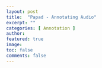 ```yaml
---
layout: post
title:  "Papad - Annotating Audio"
excerpt: ""
categories: [ Annotation ]
author: 
featured: true
image: 
toc: false
comments: false
---
```

